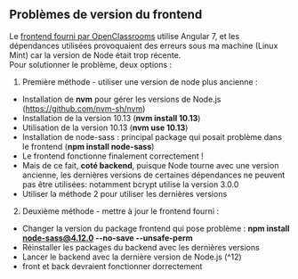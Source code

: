 

## Problèmes de version du frontend
Le [frontend fourni par OpenClassrooms](https://github.com/OpenClassrooms-Student-Center/dwj-projet6) utilise Angular 7, et les dépendances utilisées provoquaient des erreurs sous ma machine (Linux Mint) car la version de Node était trop récente.   
Pour solutionner le problème, deux options :
1. Première méthode - utiliser une version de node plus ancienne :
  - Installation de **nvm** pour gérer les versions de Node.js (https://github.com/nvm-sh/nvm)
  - Installation de la version 10.13 (**nvm install 10.13**)
  - Utilisation de la version 10.13  (**nvm use 10.13**)
  - Installation de node-sass : principal package qui posait problème dans le frontend (**npm install node-sass**)
  - Le frontend fonctionne finalement correctement !
  - Mais de ce fait, **coté backend**, puisque Node tourne avec une version ancienne, les dernières versions de certaines dépendances ne peuvent pas être utilisées: notamment bcrypt utilise la version 3.0.0
  - Utiliser la méthode 2 pour utiliser les dernières versions
2. Deuxième méthode - mettre à jour le frontend fourni :
  - Changer la version du package frontend qui pose problème : **npm install node-sass@4.12.0 --no-save --unsafe-perm**
  - Réinstaller les packages du backend avec les dernières versions
  - Lancer le backend avec la dernière version de Node.js (^12)
  - front et back devraient fonctionner dorrectement
